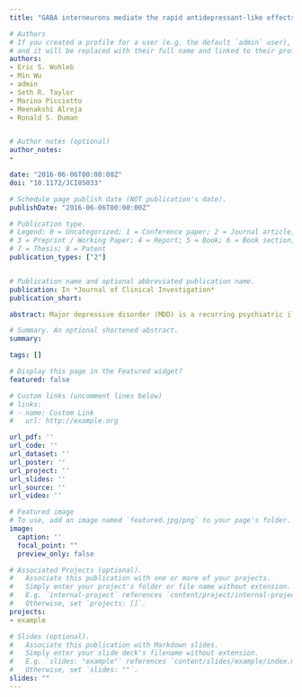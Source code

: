 ```yaml
---
title: "GABA interneurons mediate the rapid antidepressant-like effects of scopolamine"

# Authors
# If you created a profile for a user (e.g. the default `admin` user), write the username (folder name) here
# and it will be replaced with their full name and linked to their profile.
authors:
- Eric S. Wohleb
- Min Wu
- admin
- Seth R. Taylor
- Marina Picciotto
- Meenakshi Alreja
- Ronald S. Duman


# Author notes (optional)
author_notes:
-

date: "2016-06-06T00:00:00Z"
doi: "10.1172/JCI85033"

# Schedule page publish date (NOT publication's date).
publishDate: "2016-06-06T00:00:00Z"

# Publication type.
# Legend: 0 = Uncategorized; 1 = Conference paper; 2 = Journal article;
# 3 = Preprint / Working Paper; 4 = Report; 5 = Book; 6 = Book section;
# 7 = Thesis; 8 = Patent
publication_types: ["2"]


# Publication name and optional abbreviated publication name.
publication: In *Journal of Clinical Investigation*
publication_short:

abstract: Major depressive disorder (MDD) is a recurring psychiatric illness that causes substantial health and socioeconomic burdens. Clinical reports have revealed that scopolamine, a nonselective muscarinic acetylcholine receptor antagonist, produces rapid antidepressant effects in individuals with MDD. Preclinical models suggest that these rapid antidepressant effects can be recapitulated with blockade of M1-type muscarinic acetylcholine receptors (M1-AChR); however, the cellular mechanisms underlying activity-dependent synaptic and behavioral responses to scopolamine have not been determined. Here, we demonstrate that the antidepressant-like effects of scopolamine are mediated by GABA interneurons in the medial prefrontal cortex (mPFC). Both GABAergic (GAD67+) interneurons and glutamatergic (CaMKII+) interneurons in the mPFC expressed M1-AChR. In mice, viral-mediated knockdown of M1-AChR specifically in GABAergic neurons, but not glutamatergic neurons, in the mPFC attenuated the antidepressant-like effects of scopolamine. Immunohistology and electrophysiology showed that somatostatin (SST) interneurons in the mPFC express M1-AChR at higher levels than parvalbumin interneurons. Moreover, knockdown of M1-AChR in SST interneurons in the mPFC demonstrated that M1-AChR expression in these neurons is required for the rapid antidepressant-like effects of scopolamine. These data indicate that SST interneurons in the mPFC are a promising pharmacological target for developing rapid-acting antidepressant therapies.

# Summary. An optional shortened abstract.
summary:

tags: []

# Display this page in the Featured widget?
featured: false

# Custom links (uncomment lines below)
# links:
# - name: Custom Link
#   url: http://example.org

url_pdf: ''
url_code: ''
url_dataset: ''
url_poster: ''
url_project: ''
url_slides: ''
url_source: ''
url_video: ''

# Featured image
# To use, add an image named `featured.jpg/png` to your page's folder.
image:
  caption: ''
  focal_point: ""
  preview_only: false

# Associated Projects (optional).
#   Associate this publication with one or more of your projects.
#   Simply enter your project's folder or file name without extension.
#   E.g. `internal-project` references `content/project/internal-project/index.md`.
#   Otherwise, set `projects: []`.
projects:
- example

# Slides (optional).
#   Associate this publication with Markdown slides.
#   Simply enter your slide deck's filename without extension.
#   E.g. `slides: "example"` references `content/slides/example/index.md`.
#   Otherwise, set `slides: ""`.
slides: ""
---
```

